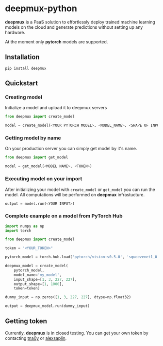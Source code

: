 # deepmux-python

**deepmux** is a PaaS solution to effortlessly deploy trained machine learning models on the cloud and generate predictions without setting up any hardware.

At the moment only **pytorch** models are supported.

## Installation

```
pip install deepmux
```

## Quickstart

### Creating model
Initialize a model and upload it to deepmux servers

```python
from deepmux import create_model

model = create_model(<YOUR PYTORCH MODEL>, <MODEL_NAME>, <SHAPE OF INPUT DATA>, <SHAPE OF OUTPUT DATA>, <TOKEN>)
```

### Getting model by name
On your production server you can simply get model by it's name.
```python
from deepmux import get_model

model = get_model(<MODEL NAME>, <TOKEN>)
```

### Executing model on your import

After initializing your model with `create_model` or `get_model` you can run the model. All computations will be performed on **deepmux** infrastucture.

```python
output = model.run(<YOUR INPUT>)
```

### Complete example on a model from PyTorch Hub

```python
import numpy as np
import torch

from deepmux import create_model

token = "<YOUR_TOKEN>"

pytorch_model = torch.hub.load('pytorch/vision:v0.5.0', 'squeezenet1_0', pretrained=True)

deepmux_model = create_model(
    pytorch_model,
    model_name='my_model',
    input_shape=[1, 3, 227, 227],
    output_shape=[1, 1000],
    token=token)

dummy_input = np.zeros([1, 3, 227, 227], dtype=np.float32)

output = deepmux_model.run(dummy_input)
```

## Getting token

Currently, **deepmux** is in closed testing. You can get your own token by contacting [tna0y](https://t.me/tna0y) or 
[alexsaplin](https://t.me/alexsaplin).

